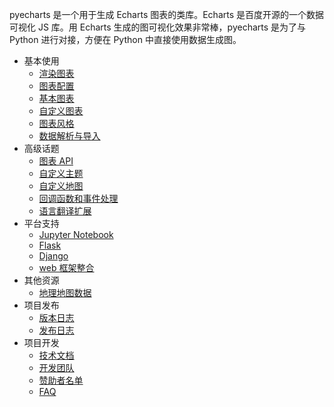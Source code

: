 pyecharts 是一个用于生成 Echarts 图表的类库。Echarts 是百度开源的一个数据可视化 JS 库。用 Echarts 生成的图可视化效果非常棒，pyecharts 是为了与 Python 进行对接，方便在 Python 中直接使用数据生成图。

- 基本使用
  - [渲染图表](zh-cn/prepare)
  - [图表配置](zh-cn/charts_configure)
  - [基本图表](zh-cn/charts_base)
  - [自定义图表](zh-cn/charts_custom)
  - [图表风格](zh-cn/charts_style)
  - [数据解析与导入](zh-cn/data_import)
- 高级话题
  - [图表 API](zh-cn/api)
  - [自定义主题](zh-cn/themes)
  - [自定义地图](zh-cn/customize_map)
  - [回调函数和事件处理](zh-cn/advanced)
  - [语言翻译扩展](zh-cn/translator)
- 平台支持
  - [Jupyter Notebook](zh-cn/jupyter_notebook)
  - [Flask](zh-cn/flask)
  - [Django](zh-cn/django)
  - [web 框架整合](zh-cn/web_integration)
- 其他资源
  - [地理地图数据](zh-cn/datasets)
- 项目发布
  - [版本日志](zh-cn/changelog)
  - [发布日志](zh-cn/release-note/)
- 项目开发
  - [技术文档](zh-cn/technical)
  - [开发团队](zh-cn/team)
  - [赞助者名单](zh-cn/donors)
  - [FAQ](zh-cn/faq)

